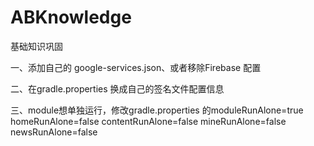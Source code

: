 # ABKnowledge
基础知识巩固

一、添加自己的 google-services.json、或者移除Firebase 配置

二、在gradle.properties 换成自己的签名文件配置信息

三、module想单独运行，修改gradle.properties 的moduleRunAlone=true
homeRunAlone=false
contentRunAlone=false
mineRunAlone=false
newsRunAlone=false
